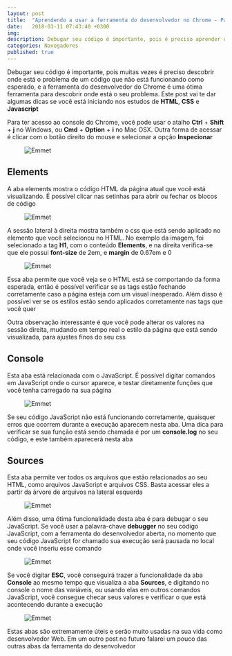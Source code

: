 ```yaml
---
layout: post
title:  "Aprendendo a usar a ferramenta do desenvolvedor no Chrome - Parte 1"
date:   2018-03-11 07:43:40 +0300
img:
description: Debugar seu código é importante, pois é preciso aprender onde está o problema de um código que não está funcionando como esperado, e a ferramenta do desenvolvedor do Chrome é uma ótima ferramenta para descobrir onde está o seu problema
categories: Navegadores
published: true
---
```


<p>Debugar seu código é importante, pois muitas vezes é preciso descobrir onde está o problema de um código que não está funcionando como esperado, e a ferramenta do desenvolvedor do Chrome é uma ótima ferramenta para descobrir onde está o seu problema. Este post vai te dar algumas dicas se você está iniciando nos estudos de <strong>HTML</strong>, <strong>CSS</strong> e <strong>Javascript</strong></p>

<p>Para ter acesso ao console do Chrome, você pode usar o atalho <strong>Ctrl</strong> + <strong>Shift</strong> + <strong>j</strong> no Windows, ou <strong>Cmd</strong> + <strong>Option</strong> + <strong>i</strong> no Mac OSX. Outra forma de acessar é clicar com o botão direito do mouse e selecionar a opção <strong>Inspecionar</strong></p>

<figure>
  <p>
    <img src="{{ "/assets/img/console-aberto.png" | prepend: site.baseurl }}" alt="Emmet" class="center-img">
  </p>
</figure>

<h2>Elements</h2>

<p>A aba elements mostra o código HTML da página atual que você está visualizando. É possível clicar nas setinhas para abrir ou fechar os blocos de código</p>

<figure>
  <p>
    <img src="{{ "/assets/img/elements-left.png" | prepend: site.baseurl }}" alt="Emmet" class="center-img">
  </p>
</figure>

<p>A sessão lateral à direita mostra também o css que está sendo aplicado no elemento que você selecionou no HTML. No exemplo da imagem, foi selecionado a tag <strong>H1</strong>, com o conteúdo <strong>Elements</strong>, e na direita verifica-se que ele possui <strong>font-size</strong> de 2em, e <strong>margin</strong> de 0.67em e 0</p>

<figure>
  <p>
    <img src="{{ "/assets/img/elements-right.png" | prepend: site.baseurl }}" alt="Emmet" class="center-img">
  </p>
</figure>

<p>Essa aba permite que você veja se o HTML está se comportando da forma esperada, então é possível verificar se as tags estão fechando corretamente caso a página esteja com um visual inesperado. Além disso é possível ver se os estilos estão sendo aplicados corretamente nas tags que você quer</p>

<p>Outra observação interessante é que você pode alterar os valores na sessão direita, mudando em tempo real o estilo da página que está sendo visualizada, para ajustes finos do seu css</p>

<h2>Console</h2>

<p>Esta aba está relacionada com o JavaScript. É possível digitar comandos em JavaScript onde o cursor aparece, e testar diretamente funções que você tenha carregado na sua página</p>

<figure>
  <p>
    <img src="{{ "/assets/img/console.png" | prepend: site.baseurl }}" alt="Emmet" class="center-img">
  </p>
</figure>

<p>Se seu código JavaScript não está funcionando corretamente, quaisquer erros que ocorrem durante a execução aparecem nesta aba. Uma dica para verificar se sua função está sendo chamada é por um <strong>console.log</strong> no seu código, e este também aparecerá nesta aba</p>

<h2>Sources</h2>

<p>Esta aba permite ver todos os arquivos que estão relacionados ao seu HTML, como arquivos JavaScript e arquivos CSS. Basta acessar eles a partir da árvore de arquivos na lateral esquerda</p>

<figure>
  <p>
    <img src="{{ "/assets/img/source.png" | prepend: site.baseurl }}" alt="Emmet" class="center-img">
  </p>
</figure>

<p>Além disso, uma ótima funcionalidade desta aba é para debugar o seu JavaScript. Se você usar a palavra-chave <strong>debugger</strong> no seu código JavaScript, com a ferramenta do desenvolvedor aberta, no momento que seu código JavaScript for chamado sua execução será pausada no local onde você inseriu esse comando</p>

<figure>
  <p>
    <img src="{{ "/assets/img/debugger1.png" | prepend: site.baseurl }}" alt="Emmet" class="center-img">
  </p>
</figure>

<p>Se você digitar <strong>ESC</strong>, você conseguirá trazer a funcionalidade da aba <strong>Console</strong> ao mesmo tempo que visualiza a aba <strong>Sources</strong>, e digitando no console o nome das variáveis, ou usando elas em outros comandos JavaScript, você consegue checar seus valores e verificar o que está acontecendo durante a execução</p>

<figure>
  <p>
    <img src="{{ "/assets/img/debugger2.png" | prepend: site.baseurl }}" alt="Emmet" class="center-img">
  </p>
</figure>

<p>Estas abas são extremamente úteis e serão muito usadas na sua vida como desenvolvedor Web. Em um outro post no futuro falarei um pouco das outras abas da ferramenta do desenvolvedor</p>
